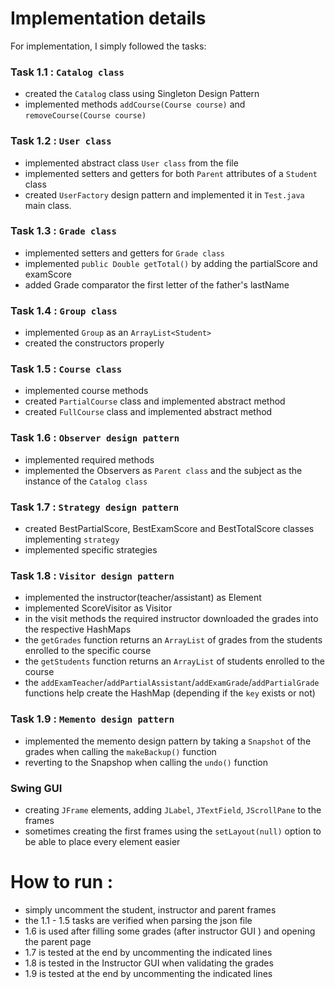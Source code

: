 # Implementation details

For implementation, I simply followed the tasks:

### Task 1.1 : ```Catalog class``` 

- created the ```Catalog``` class using Singleton Design Pattern
- implemented methods ```addCourse(Course course)``` and ```removeCourse(Course course)```

### Task 1.2 : ```User class``` 

- implemented abstract class ```User class``` from the file
- implemented setters and getters for both ```Parent``` attributes of a ```Student``` class
- created ```UserFactory``` design pattern and implemented it in ```Test.java``` main class.

### Task 1.3 : ```Grade class``` 

- implemented setters and getters for ```Grade class``` 
- implemented ```public Double getTotal()``` by adding the partialScore and examScore
- added Grade comparator the first letter of the father's lastName

### Task 1.4 : ```Group class``` 

- implemented ```Group``` as an ```ArrayList<Student>```
- created the constructors properly

### Task 1.5 : ```Course class``` 
 
- implemented course methods
- created ```PartialCourse``` class and implemented abstract method
- created ```FullCourse``` class and implemented abstract method

### Task 1.6 : ```Observer design pattern```

- implemented required methods
- implemented the Observers as ```Parent class``` and the subject as the instance of the ```Catalog class```

### Task 1.7 : ```Strategy design pattern```

- created BestPartialScore, BestExamScore and BestTotalScore classes implementing ```strategy```
- implemented specific strategies

### Task 1.8 : ```Visitor design pattern```

- implemented the instructor(teacher/assistant) as Element
- implemented ScoreVisitor as Visitor
- in the visit methods the required instructor downloaded the grades into the respective HashMaps
- the ```getGrades``` function returns an ```ArrayList``` of grades from the students enrolled to the specific course
- the ```getStudents``` function returns an ```ArrayList``` of students enrolled to the course
- the ```addExamTeacher```/```addPartialAssistant```/```addExamGrade```/```addPartialGrade``` functions help create the 
HashMap (depending if the ```key``` exists or not)

### Task 1.9 : ```Memento design pattern```

- implemented the memento design pattern by taking a ```Snapshot``` of the grades when calling the ```makeBackup()``` 
function
- reverting to the Snapshop when calling the ```undo()``` function

### Swing GUI
- creating ```JFrame``` elements, adding ```JLabel```, ```JTextField```, ```JScrollPane``` to the frames
- sometimes creating the first frames using the ```setLayout(null)``` option to be able to place every element easier


# How to run :

- simply uncomment the student, instructor and parent frames
- the 1.1 - 1.5 tasks are verified when parsing the json file
- 1.6 is used after filling some grades (after instructor GUI ) and opening the parent page
- 1.7 is tested at the end by uncommenting the indicated lines
- 1.8 is tested in the Instructor GUI when validating the grades
- 1.9 is tested at the end by uncommenting the indicated lines